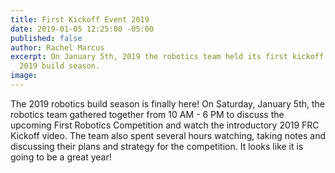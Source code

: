 ```yaml
---
title: First Kickoff Event 2019
date: 2019-01-05 12:25:00 -05:00
published: false
author: Rachel Marcus
excerpt: On January 5th, 2019 the robotics team held its first kickoff event for the
  2019 build season.
image: 
---
```


The 2019 robotics build season is finally here! On Saturday, January 5th, the robotics team gathered together from 10 AM - 6 PM to discuss the upcoming First Robotics Competition and watch the introductory 2019 FRC Kickoff video. The team also spent several hours watching, taking notes and discussing their plans and strategy for the competition. It looks like it is going to be a great year!